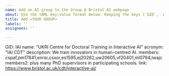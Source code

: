 ```yaml
---
name: Add an AI group to the Group @ Bristol.AI webpage
about: Use the YAML key:value format below. Keeping the keys (`GID`, `name`, `acronym` etc.), replace the pre-populated values with the desired information. All fields are optional except the first four. 
title: Add <YOUR GROUP>
labels: ''
assignees: ''

---
```


GID: IAI
name: "UKRI Centre for Doctoral Training in Interactive AI"
acronym: "IAI CDT"
description: We train innovators in human-centred AI.
members: cspaf,pm17841,enrsr,csxor,es1595,ej20262,uw20605,vf20401,ml0794,lwajc
members2: plus many PhD supervisors in participating schools.
link: https://www.bristol.ac.uk/cdt/interactive-ai/
